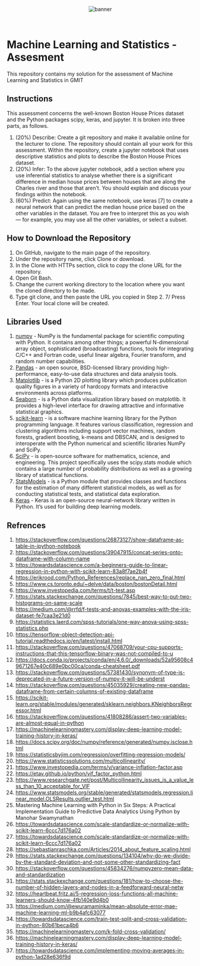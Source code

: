 <p align="center">
  <img src="/img/housing-banner.jpg" alt="banner"/>
</p>

<br>

# Machine Learning and Statistics - Assesment
This repository contains my solution for the assessment of Machine Learning and Statistics in GMIT

## Instructions
This assessment concerns the well-known Boston House Prices dataset and the Python packages scipy, keras, and jupyter. It is broken into three parts, as follows.
1. (20%) Describe: Create a git repository and make it available online for the lecturer to clone. The repository should contain all your work for this assessment. Within the repository, create a jupyter notebook that uses descriptive statistics and plots to describe the Boston House Prices dataset.
2. (20%) Infer: To the above jupyter notebook, add a section where you use inferential statistics to analyse whether there is a significant difference in median house prices between houses that are along the Charles river and those that aren’t. You should explain and discuss your findings within the notebook.
3. (60%) Predict: Again using the same notebook, use keras [7] to create a neural network that can predict the median house price based on the other variables in the dataset. You are free to interpret this as you wish — for example, you may use all the other variables, or select a subset.

## How to Download the Repository
1. On GitHub, navigate to the main page of the repository.
2. Under the repository name, click Clone or download.
3. In the Clone with HTTPs section, click to copy the clone URL for the repository.
4. Open Git Bash.
5. Change the current working directory to the location where you want the cloned directory to be made.
6. Type git clone, and then paste the URL you copied in Step 2. 7/ Press Enter. Your local clone will be created.

## Libraries Used 
1. [numpy](https://www.numpy.org/) - NumPy is the fundamental package for scientific computing with Python. It contains among other things; a powerful N-dimensional array object, sophisticated (broadcasting) functions, tools for integrating C/C++ and Fortran code, useful linear algebra, Fourier transform, and random number capabilities.
2. [Pandas](https://pandas.pydata.org/) -  an open source, BSD-licensed library providing high-performance, easy-to-use data structures and data analysis tools.
3. [Matplotlib](https://matplotlib.org/) - is a Python 2D plotting library which produces publication quality figures in a variety of hardcopy formats and interactive environments across platforms.
4. [Seaborn](https://seaborn.pydata.org/) - is a Python data visualization library based on matplotlib. It provides a high-level interface for drawing attractive and informative statistical graphics.
5. [scikit-learn](https://scikit-learn.org/stable/index.html) - is a software machine learning library for the Python programming language. It features various classification, regression and clustering algorithms including support vector machines, random forests, gradient boosting, k-means and DBSCAN, and is designed to interoperate with the Python numerical and scientific libraries NumPy and SciPy.
6. [SciPy](https://www.scipy.org/) - is open-source software for mathematics, science, and engineering. This project specifically uses the scipy.stats module which contains a large number of probability distributions as well as a growing library of statistical functions.
7. [StatsModels](https://www.statsmodels.org/stable/index.html) - is a Python module that provides classes and functions for the estimation of many different statistical models, as well as for conducting statistical tests, and statistical data exploration.
8. [Keras](https://keras.io/) - Keras is an open-source neural-network library written in Python. It’s used for building deep learning models.

## Refrences
1. https://stackoverflow.com/questions/26873127/show-dataframe-as-table-in-ipython-notebook
2. https://stackoverflow.com/questions/39047915/concat-series-onto-dataframe-with-column-name
3. https://towardsdatascience.com/a-beginners-guide-to-linear-regression-in-python-with-scikit-learn-83a8f7ae2b4f
4. https://erikrood.com/Python_References/replace_nan_zero_final.html
5. https://www.cs.toronto.edu/~delve/data/boston/bostonDetail.html
6. https://www.investopedia.com/terms/t/t-test.asp
7. https://stats.stackexchange.com/questions/7845/best-way-to-put-two-histograms-on-same-scale
8. https://medium.com/@rrfd/f-tests-and-anovas-examples-with-the-iris-dataset-fe7caa3e21d0
9. https://statistics.laerd.com/spss-tutorials/one-way-anova-using-spss-statistics.php
10. https://tensorflow-object-detection-api-tutorial.readthedocs.io/en/latest/install.html
11. https://stackoverflow.com/questions/47068709/your-cpu-supports-instructions-that-this-tensorflow-binary-was-not-compiled-to-u
12. https://docs.conda.io/projects/conda/en/4.6.0/_downloads/52a95608c49671267e40c689e0bc00ca/conda-cheatsheet.pdf
13. https://stackoverflow.com/questions/57381430/synonym-of-type-is-deprecated-in-a-future-version-of-numpy-it-will-be-underst
14. https://stackoverflow.com/questions/45035929/creating-new-pandas-dataframe-from-certain-columns-of-existing-dataframe
15. https://scikit-learn.org/stable/modules/generated/sklearn.neighbors.KNeighborsRegressor.html
16. https://stackoverflow.com/questions/41808286/assert-two-variables-are-almost-equal-in-python
17. https://machinelearningmastery.com/display-deep-learning-model-training-history-in-keras/
17. https://docs.scipy.org/doc/numpy/reference/generated/numpy.isclose.html
18. https://statisticsbyjim.com/regression/overfitting-regression-models/
19. https://www.statisticssolutions.com/multicollinearity/
20. https://www.investopedia.com/terms/v/variance-inflation-factor.asp
21. https://etav.github.io/python/vif_factor_python.html
22. https://www.researchgate.net/post/Multicollinearity_issues_is_a_value_less_than_10_acceptable_for_VIF
23. https://www.statsmodels.org/stable/generated/statsmodels.regression.linear_model.OLSResults.outlier_test.html
24. Mastering Machine Learning with Python in Six Steps: A Practical Implementation Guide to Predictive Data Analytics Using Python by Manohar Swamynathan
25. https://towardsdatascience.com/scale-standardize-or-normalize-with-scikit-learn-6ccc7d176a02
26. https://towardsdatascience.com/scale-standardize-or-normalize-with-scikit-learn-6ccc7d176a02
27. https://sebastianraschka.com/Articles/2014_about_feature_scaling.html
28. https://stats.stackexchange.com/questions/134104/why-do-we-divide-by-the-standard-deviation-and-not-some-other-standardizing-fact
29. https://stackoverflow.com/questions/45834276/numpyzero-mean-data-and-standardization
30. https://stats.stackexchange.com/questions/181/how-to-choose-the-number-of-hidden-layers-and-nodes-in-a-feedforward-neural-netw
31. https://heartbeat.fritz.ai/5-regression-loss-functions-all-machine-learners-should-know-4fb140e9d4b0
32. https://medium.com/@ewuramaminka/mean-absolute-error-mae-machine-learning-ml-b9b4afc63077
33. https://towardsdatascience.com/train-test-split-and-cross-validation-in-python-80b61beca4b6
34. https://machinelearningmastery.com/k-fold-cross-validation/
35. https://machinelearningmastery.com/display-deep-learning-model-training-history-in-keras/
36. https://towardsdatascience.com/implementing-moving-averages-in-python-1ad28e636f9d
